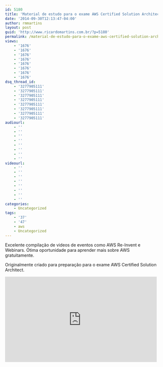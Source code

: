 ```yaml
---
id: 5180
title: 'Material de estudo para o exame AWS Certified Solution Architect'
date: '2014-09-30T12:13:47-04:00'
author: rmmartins
layout: post
guid: 'http://www.ricardomartins.com.br/?p=5180'
permalink: /material-de-estudo-para-o-exame-aws-certified-solution-architect/
views:
    - '1676'
    - '1676'
    - '1676'
    - '1676'
    - '1676'
    - '1676'
    - '1676'
    - '1676'
dsq_thread_id:
    - '3277905111'
    - '3277905111'
    - '3277905111'
    - '3277905111'
    - '3277905111'
    - '3277905111'
    - '3277905111'
    - '3277905111'
audiourl:
    - ''
    - ''
    - ''
    - ''
    - ''
    - ''
    - ''
    - ''
videourl:
    - ''
    - ''
    - ''
    - ''
    - ''
    - ''
    - ''
    - ''
categories:
    - Uncategorized
tags:
    - '37'
    - '47'
    - aws
    - Uncategorized
---
```


Excelente compilação de videos de eventos como AWS Re-Invent e Webinars. Ótima oportunidade para aprender mais sobre AWS gratuitamente.

Originalmente criado para preparação para o exame AWS Certified Solution Architect.

<iframe allow="autoplay; encrypted-media" allowfullscreen="" frameborder="0" height="281" loading="lazy" src="https://www.youtube.com/embed/videoseries?list=PLeHxHfUu7P16dYWFF4x4u3fzHMmdzyH-h" width="500"></iframe>